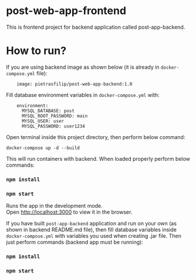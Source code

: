 # post-web-app-frontend

This is frontend project for backend application called post-app-backend.

# How to run?

If you are using backend image as shown below (it is already in `docker-compose.yml` file):
```
    image: pietrasfilip/post-web-app-backend:1.0
```

Fill database environment variables in `docker-compose.yml` with:
```
    environment:
      MYSQL_DATABASE: post
      MYSQL_ROOT_PASSWORD: main
      MYSQL_USER: user
      MYSQL_PASSWORD: user1234
```
Open terminal inside this project directory, then perform below command:
```
docker-compose up -d --build
```
This will run containers with backend. When loaded properly perform below commands:

### `npm install`
### `npm start`

Runs the app in the development mode.\
Open [http://localhost:3000](http://localhost:3000) to view it in the browser.

If you have built `post-app-backend` application and run on your own (as shown in backend README.md file), then fill 
database variables inside `docker-compose.yml` with variables you used when creating .jar file.
Then just perform commands (backend app must be running):
### `npm install`
### `npm start`
